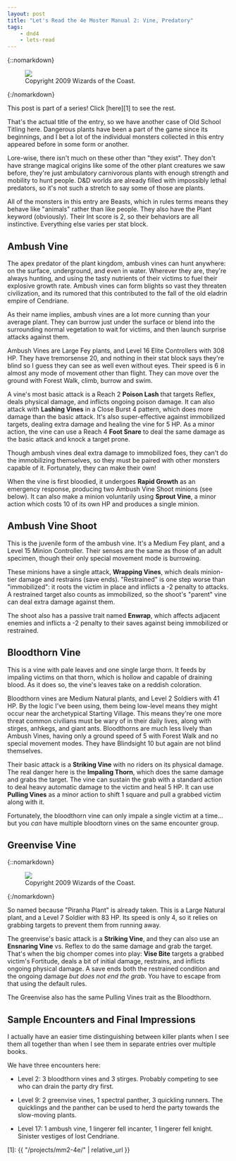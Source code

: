 ```yaml
---
layout: post
title: "Let's Read the 4e Moster Manual 2: Vine, Predatory"
tags:
    - dnd4
    - lets-read
---
```


{::nomarkdown}
<figure class="center">
  <img src="{{ "/assets/wir-mm2-4e-vine-predatory.png" | absolute_url }}"/>
  <figcaption>
    Copyright 2009 Wizards of the Coast.
  </figcaption>
</figure>
{:/nomarkdown}

This post is part of a series! Click [here][1] to see the rest.

That's the actual title of the entry, so we have another case of Old School
Titling here. Dangerous plants have been a part of the game since its
beginnings, and I bet a lot of the individual monsters collected in this entry
appeared before in some form or another.

Lore-wise, there isn't much on these other than "they exist". They don't have
strange magical origins like some of the other plant creatures we saw before,
they're just ambulatory carnivorous plants with enough strength and mobility to
hunt people. D&D worlds are already filled with impossibly lethal predators, so
it's not such a stretch to say some of those are plants.

All of the monsters in this entry are Beasts, which in rules terms means they
behave like "animals" rather than like people. They also have the Plant keyword
(obviously). Their Int score is 2, so their behaviors are all
instinctive. Everything else varies per stat block.

## Ambush Vine

The apex predator of the plant kingdom, ambush vines can hunt anywhere: on the
surface, underground, and even in water. Wherever they are, they're always
hunting, and using the tasty nutrients of their victims to fuel their explosive
growth rate. Ambush vines can form blights so vast they threaten civilization,
and its rumored that this contributed to the fall of the old eladrin empire of
Cendriane.

As their name implies, ambush vines are a lot more cunning than your average
plant. They can burrow just under the surface or blend into the surrounding
normal vegetation to wait for victims, and then launch surprise attacks against
them.

Ambush Vines are Large Fey plants, and Level 16 Elite Controllers with 308
HP. They have tremorsense 20, and nothing in their stat block says they're blind
so I guess they can see as well even without eyes. Their speed is 6 in almost
any mode of movement other than flight. They can move over the ground with
Forest Walk, climb, burrow and swim.

A vine's most basic attack is a Reach 2 **Poison Lash** that targets Reflex,
deals physical damage, and inflicts ongoing poison damage. It can also attack
with **Lashing Vines** in a Close Burst 4 pattern, which does more damage than
the basic attack. It's also super-effective against immobilized targets, dealing
extra damage and healing the vine for 5 HP. As a minor action, the vine can use
a Reach 4 **Foot Snare** to deal the same damage as the basic attack and knock a
target prone.

Though ambush vines deal extra damage to immobilized foes, they can't do the
immobilizing themselves, so they must be paired with other monsters capable of
it. Fortunately, they can make their own!

When the vine is first bloodied, it undergoes **Rapid Growth** as an emergency
response, producing two Ambush Vine Shoot minions (see below). It can also make
a minion voluntarily using **Sprout Vine**, a minor action which costs 10 of its
own HP and produces a single minion.

## Ambush Vine Shoot

This is the juvenile form of the ambush vine. It's a Medium Fey plant, and a
Level 15 Minion Controller. Their senses are the same as those of an adult
specimen, though their only special movement mode is burrowing.

These minions have a single attack, **Wrapping Vines**, which deals minion-tier
damage and restrains (save ends). "Restrained" is one step worse than
"immobilized": it roots the victim in place and inflicts a -2 penalty to
attacks. A restrained target also counts as immobilized, so the shoot's "parent"
vine can deal extra damage against them.

The shoot also has a passive trait named **Enwrap**, which affects adjacent
enemies and inflicts a -2 penalty to their saves against being immobilized or
restrained.

## Bloodthorn Vine

This is a vine with pale leaves and one single large thorn. It feeds by impaling
victims on that thorn, which is hollow and capable of draining blood. As it does
so, the vine's leaves take on a reddish coloration.

Bloodthorn vines are Medium Natural plants, and Level 2 Soldiers with 41 HP. By
the logic I've been using, them being low-level means they might occur near the
archetypical Starting Village. This means they're one more threat common
civilians must be wary of in their daily lives, along with stirges, anhkegs, and
giant ants. Bloodthorns are much less lively than Ambush Vines, having only a
ground speed of 5 with Forest Walk and no special movement modes. They have
Blindsight 10 but again are not blind themselves.

Their basic attack is a **Striking Vine** with no riders on its physical
damage. The real danger here is the **Impaling Thorn**, which does the same
damage and grabs the target. The vine can sustain the grab with a standard
action to deal heavy automatic damage to the victim and heal 5 HP. It can use
**Pulling Vines** as a minor action to shift 1 square and pull a grabbed victim
along with it.

Fortunately, the bloodthorn vine can only impale a single victim at a
time... but you _can_ have multiple bloodtorn vines on the same encounter group.

## Greenvise Vine

{::nomarkdown}
<figure class="center">
  <img src="{{ "/assets/wir-mm2-4e-vine-greenvise.png" | absolute_url }}"/>
  <figcaption>
    Copyright 2009 Wizards of the Coast.
  </figcaption>
</figure>
{:/nomarkdown}

So named because "Piranha Plant" is already taken. This is a Large Natural
plant, and a Level 7 Soldier with 83 HP. Its speed is only 4, so it relies on
grabbing targets to prevent them from running away.

The greenvise's basic attack is a **Striking Vine**, and they can also use an
**Ensnaring Vine** vs. Reflex to do the same damage and grab the target. That's
when the big chomper comes into play: **Vise Bite** targets a grabbed victim's
Fortitude, deals a bit of initial damage, restrains, and inflicts ongoing
physical damage. A save ends both the restrained condition and the ongoing
damage _but does not end the grab_. You have to escape from that using the
default rules.

The Greenvise also has the same Pulling Vines trait as the Bloodthorn.

## Sample Encounters and Final Impressions

I actually have an easier time distinguishing between killer plants when I see
them all together than when I see them in separate entries over multiple books.

We have three encounters here:

- Level 2: 3 bloodthorn vines and 3 stirges. Probably competing to see who can
  drain the party dry first.

- Level 9: 2 greenvise vines, 1 spectral panther, 3 quickling runners. The
  quicklings and the panther can be used to herd the party towards the
  slow-moving plants.

- Level 17: 1 ambush vine, 1 lingerer fell incanter, 1 lingerer fell
  knight. Sinister vestiges of lost Cendriane.

[1]: {{ "/projects/mm2-4e/" | relative_url }}

